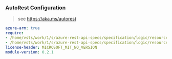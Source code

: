 ### AutoRest Configuration

> see https://aka.ms/autorest

``` yaml
azure-arm: true
require:
- /home/vsts/work/1/s/azure-rest-api-specs/specification/logic/resource-manager/readme.md
- /home/vsts/work/1/s/azure-rest-api-specs/specification/logic/resource-manager/readme.go.md
license-header: MICROSOFT_MIT_NO_VERSION
module-version: 0.2.1
```
